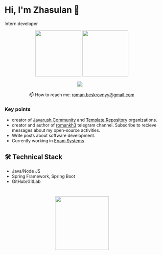 # Hi, I'm Zhasulan 👋
Intern developer
<p align = 'center'>
 <a href="https://github-readme-stats.vercel.app/api?username=Jasick-kun&show_icons=true&count_private=true"><img height=150 src="https://github-readme-stats.vercel.app/api?username=Jasick-kun&show_icons=true&count_private=true" /></a>
<a href="https://github.com/Jasick-kun/github-readme-stats"><img height=150 src="https://github-readme-stats.vercel.app/api/top-langs/?username=Jasick-kun&layout=compact" /></a>
 </p>

<p align='center'>
   <a href="https://t.me/JasickTeleg" target="_blank">
    <img src="https://img.shields.io/badge/Telegram-2CA5E0?style=for-the-badge&logo=telegram&logoColor=white" />        
  </a>&nbsp;&nbsp;
 <p align='center'>
  📫  How to reach me: <a href='mailto:zhasickx@gmail.com'>roman.beskrovnyy@gmail.com</a>
</p>

### Key points
*   creator of [Javarush Community](https://github.com/javarushcommunity) and [Template Repository](https://github.com/template-repository) organizations.
*   creator and author of [romankh3](https://t.me/romankh3) telegram channel. Subscribe to recieve messages about my open-source activities.
*   Write posts about software development.
*   Currently working in [Epam Systems](https://www.linkedin.com/company/epam-systems/)

## 🛠 Technical Stack
*   Java/Node JS
*   Spring Framework, Spring Boot
*   GitHub/GitLab

<div align="center" style="margin: 40px 0">
    <a href="https://github.com/Jasick-kun/github-profile-views-counter">
        <img width="175px" src="https://komarev.com/ghpvc/?username=Jasick-kun&color=DE002D">
    </a>
</div>
